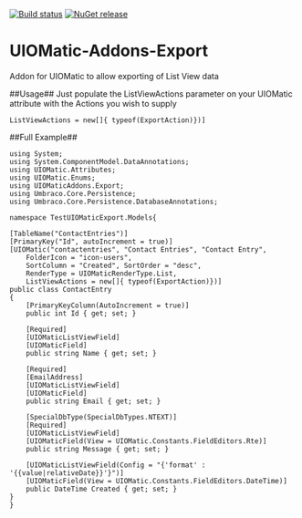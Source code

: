 [![Build status](https://ci.appveyor.com/api/projects/status/qv8408c3ummk6iu7?svg=true)](https://ci.appveyor.com/project/TimGeyssens/uiomatic-addons-export)
[![NuGet release](https://img.shields.io/nuget/v/Nibble.Umbraco.UIOMatic.Addons.Export.svg)](https://www.nuget.org/packages/Nibble.Umbraco.UIOMatic.Addons.Export)

# UIOMatic-Addons-Export
Addon for UIOMatic to allow exporting of List View data

##Usage##
Just populate the ListViewActions parameter on your UIOMatic attribute with the Actions you wish to supply
    
    ListViewActions = new[]{ typeof(ExportAction)})]

##Full Example##


    using System;
    using System.ComponentModel.DataAnnotations;
    using UIOMatic.Attributes;
    using UIOMatic.Enums;
    using UIOMaticAddons.Export;
    using Umbraco.Core.Persistence;
    using Umbraco.Core.Persistence.DatabaseAnnotations;

	namespace TestUIOMaticExport.Models{
 
    [TableName("ContactEntries")]
    [PrimaryKey("Id", autoIncrement = true)]
    [UIOMatic("contactentries", "Contact Entries", "Contact Entry", 
        FolderIcon = "icon-users",
        SortColumn = "Created", SortOrder = "desc",
        RenderType = UIOMaticRenderType.List,
        ListViewActions = new[]{ typeof(ExportAction)})]
    public class ContactEntry
    {
        [PrimaryKeyColumn(AutoIncrement = true)]
        public int Id { get; set; }

        [Required]
        [UIOMaticListViewField]
        [UIOMaticField]
        public string Name { get; set; }

        [Required]
        [EmailAddress]
        [UIOMaticListViewField]
        [UIOMaticField]
        public string Email { get; set; }

        [SpecialDbType(SpecialDbTypes.NTEXT)]
        [Required]
        [UIOMaticListViewField]
        [UIOMaticField(View = UIOMatic.Constants.FieldEditors.Rte)]
        public string Message { get; set; }

        [UIOMaticListViewField(Config = "{'format' : '{{value|relativeDate}}'}")]
        [UIOMaticField(View = UIOMatic.Constants.FieldEditors.DateTime)]
        public DateTime Created { get; set; }
    }
	}